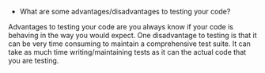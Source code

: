 * What are some advantages/disadvantages to testing your code?

Advantages to testing your code are you always know if your code is behaving in the way you would expect. One disadvantage to testing is that it can be very time consuming to maintain a comprehensive test suite.  It can take as much time writing/maintaining tests as it can the actual code that you are testing.
